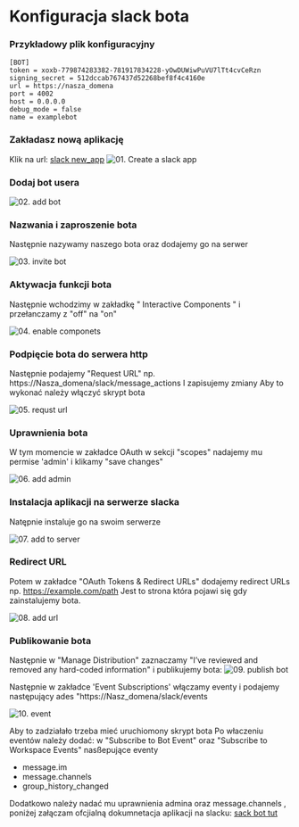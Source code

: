 # Konfiguracja slack bota

### Przykładowy plik konfiguracyjny

```
[BOT]
token = xoxb-779874283382-781917834228-yOwDUWiwPuVU7lTt4cvCeRzn
signing_secret = 512dccab767437d52268bef8f4c4160e
url = https://nasza_domena
port = 4002
host = 0.0.0.0
debug_mode = false
name = examplebot
```

### Zakładasz nową aplikację

Klik na url: [slack new_app](https://api.slack.com/apps?new_app=1)
![01. Create a slack app](01-create-a-slack-app.png)

### Dodaj bot usera

![02. add bot](02-add-bot-user.png)

### Nazwania i zaproszenie bota

Następnie nazywamy naszego bota oraz dodajemy go na serwer

![03. invite bot](03-name-and-invite-bot.png)

### Aktywacja funkcji bota

Następnie wchodzimy w zakładkę " Interactive Components " i przełanczamy z "off" na "on"

![04. enable componets](04-enabling-c.png)

### Podpięcie bota do serwera http

Następnie podajemy "Request URL" np. https://Nasza_domena/slack/message_actions
I zapisujemy zmiany
Aby to wykonać należy włączyć skrypt bota

![05. requst url](05-add-rp-url.png)

### Uprawnienia bota

W tym momencie w zakładce OAuth w sekcji "scopes" nadajemy mu permise 'admin' i klikamy "save changes"

![06. add admin](06-admin-add.png)

### Instalacja aplikacji na serwerze slacka

Natępnie instaluje go na swoim serwerze

![07. add to server](07-add-to-server.png)

### Redirect URL

Potem w zakładce  "OAuth Tokens & Redirect URLs" dodajemy redirect URLs np. https://example.com/path
Jest to strona która pojawi się gdy zainstalujemy bota.

![08. add url](08-url-addd.png)

### Publikowanie bota

Następnie w "Manage Distribution" zaznaczamy "I’ve reviewed and removed any hard-coded information" i publikujemy bota:
![09. publish bot](09-publish-bot.png)




Następnie w zakładce 'Event Subscriptions' włączamy eventy i podajemy następujący ades "https://Nasz_domena/slack/events

![10. event](12-event-url.png)

Aby to zadziałało trzeba mieć uruchiomony skrypt bota
Po właczeniu eventów należy dodać:
w "Subscribe to Bot Event" oraz "Subscribe to Workspace Events" nasßepujące eventy

 * message.im
 * message.channels
 * group_history_changed

Dodatkowo należy nadać mu uprawnienia admina oraz message.channels , poniżej załączam ofcjialną dokumnetacja aplikacji na slacku:
[sack bot tut](https://github.com/slackapi/python-slackclient/tree/master/tutorial)